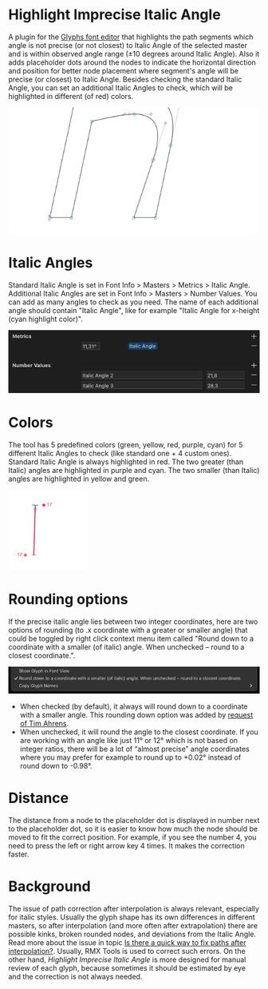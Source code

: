 # Highlight Imprecise Italic Angle

A plugin for the [Glyphs font editor](http://glyphsapp.com/) that highlights the path segments which angle is not precise (or not closest) to Italic Angle of the selected master and is within observed angle range (±10 degrees around Italic Angle). Also it adds placeholder dots around the nodes to indicate the horizontal direction and position for better node placement where segment's angle will be precise (or closest) to Italic Angle. Besides checking the standard Italic Angle, you can set an additional Italic Angles to check, which will be highlighted in different (of red) colors.

![](PreviewAnimation.gif)

# Italic Angles

Standard Italic Angle is set in Font Info > Masters > Metrics > Italic Angle. Additional Italic Angles are set in Font Info > Masters > Number Values. You can add as many angles to check as you need. The name of each additional angle should contain "Italic Angle", like for example "Italic Angle for x-height (cyan highlight color)".

![](PreviewAngles.png)

# Colors

The tool has 5 predefined colors (green, yellow, red, purple, cyan) for 5 different Italic Angles to check (like standard one + 4 custom ones). Standard Italic Angle is always highlighted in red. The two greater (than Italic) angles are highlighted in purple and cyan. The two smaller (than Italic) angles are highlighted in yellow and green.

![](PreviewColors.gif)

# Rounding options

If the precise italic angle lies between two integer coordinates, here are two options of rounding (to .x coordinate with a greater or smaller angle) that could be toggled by right click context menu item called "Round down to a coordinate with a smaller (of italic) angle. When unchecked – round to a closest coordinate.".

![](PreviewRounding.png)

- When checked (by default), it always will round down to a coordinate with a smaller angle. This rounding down option was added by [request of Tim Ahrens](https://forum.glyphsapp.com/t/highlight-imprecise-italic-angle-reporter-plugin/33688/5).
- When unchecked, it will round the angle to the closest coordinate. If you are working with an angle like just 11° or 12° which is not based on integer ratios, there will be a lot of “almost precise” angle coordinates where you may prefer for example to round up to +0.02° instead of round down to -0.98°.

# Distance

The distance from a node to the placeholder dot is displayed in number next to the placeholder dot, so it is easier to know how much the node should be moved to fit the correct position. For example, if you see the number 4, you need to press the left or right arrow key 4 times. It makes the correction faster.

# Background

The issue of path correction after interpolation is always relevant, especially for italic styles. Usually the glyph shape has its own differences in different masters, so after interpolation (and more often after extrapolation) there are possible kinks, broken rounded nodes, and deviations from the Italic Angle. Read more about the issue in topic [Is there a quick way to fix paths after interpolation?](https://forum.glyphsapp.com/t/is-there-a-quick-way-to-fix-paths-after-interpolation/3311). Usually, RMX Tools is used to correct such errors. On the other hand, *Highlight Imprecise Italic Angle* is more designed for manual review of each glyph, because sometimes it should be estimated by eye and the correction is not always needed.
